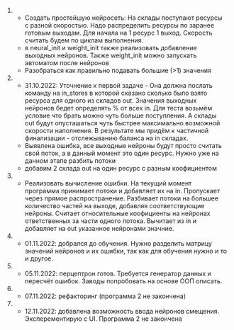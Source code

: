 1. * Создать простейшую нейросеть: На склады поступают ресурсы с разной скоростью. Надо распределить ресурсы по заранее готовым выходам. Для начала на 1 ресурс 1 выход. Скорость считать будем по циклам выполнения.
    * в neural_init и weight_init также реализовать добавление выходных нейронов. Также weight_init можно запускать автоматом после нейронов
    * Разобраться как правильно подавать большие (>1) значения

2. * 31.10.2022: Уточнение к первой задаче - Она должна послать команду на in_stores в которой сказано сколько было взято ресурса для одного из складов out. Значения выходных нейронов бедет определять % от всех in. Для теста возьмём условие что брать можно чуть больше поступления. А склады out будут опусташаться чуть быстрее максимально возможной скорости наполнения. В результате мы придём к частичной финализации - отслежыванию баланса на in складах. 
    * Выявлена ошибка, все выходные нейроны будут просто считать свой поток, а в данный момент это один ресурс. Нужно уже на данном этапе разбить потоки
    * добавим 2 склада out на один ресурс с разным коофициентом

3. * Реализовать вычисление ошибки. На текущий момент программа принимает потоки и добавляет их на in. Пропускает через прямое распространение. Разбивает потоки на большее количество частей на выходе, добавляя соответствующие нейроны. Считает относительные коофициенты на нейронах ответственных за части одного потока. Вычитает из in и добавляет на out указанное нейронами значние.

4. * 01.11.2022: добрался до обучения. Нужно разделить матрицу значений нейронов и их ошибки, так как для обучения нужно и то и другое.

5. * 05.11.2022: перцептрон готов. Требуется генератор данных и пересчёт ошибок. Заводы попробовать на основе ООП описать.

6. * 07.11.2022: рефакторинг (программа 2 не закончена)

7. * 12.11.2022: добавлена возможность ввода нейронов смещения. Эксперементирую с UI. Программа 2 не закончена
